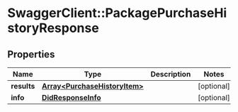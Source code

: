# SwaggerClient::PackagePurchaseHistoryResponse

## Properties
Name | Type | Description | Notes
------------ | ------------- | ------------- | -------------
**results** | [**Array&lt;PurchaseHistoryItem&gt;**](PurchaseHistoryItem.md) |  | [optional] 
**info** | [**DidResponseInfo**](DidResponseInfo.md) |  | [optional] 


